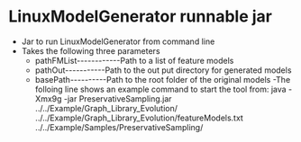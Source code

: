# LinuxModelGenerator runnable jar

- Jar to run LinuxModelGenerator from command line
- Takes the following three parameters
    - pathFMList------------Path to a list of feature models
    - pathOut-----------Path to the out put directory for generated models
    - basePath----------Path to the root folder of the original models
-The folloing line shows an example command to start the tool from:
java -Xmx9g -jar PreservativeSampling.jar ../../Example/Graph_Library_Evolution/ ../../Example/Graph_Library_Evolution/featureModels.txt ../../Example/Samples/PreservativeSampling/
 



